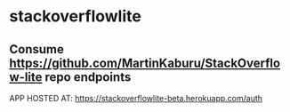 # stackoverflowlite

## Consume https://github.com/MartinKaburu/StackOverflow-lite repo endpoints

APP HOSTED AT: https://stackoverflowlite-beta.herokuapp.com/auth
